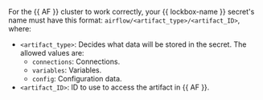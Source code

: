 For the {{ AF }} cluster to work correctly, your {{ lockbox-name }} secret's name must have this format: `airflow/<artifact_type>/<artifact_ID>`, where:
   * `<artifact_type>`: Decides what data will be stored in the secret. The allowed values are:
     * `connections`: Connections.
     * `variables`: Variables.
     * `config`: Configuration data.
   * `<artifact_ID>`: ID to use to access the artifact in {{ AF }}.